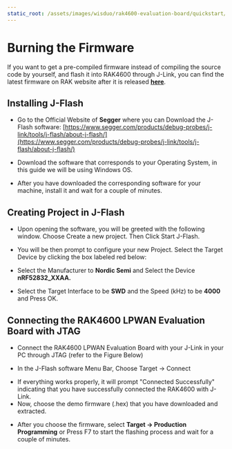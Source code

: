 ```yaml
---
static_root: /assets/images/wisduo/rak4600-evaluation-board/quickstart/6.device-firmware-setup
---
```


# Burning the Firmware

If you want to get a pre-compiled firmware instead of compiling the source code by yourself, and flash it into RAK4600 through J-Link, you can find the latest firmware on RAK website after it is released **[here](https://downloads.rakwireless.com/en/LoRa/RAK4600/Firmware/)**.

## Installing J-Flash

- Go to the Official Website of **Segger** where you can Download the J-Flash software: [https://www.segger.com/products/debug-probes/j-link/tools/j-flash/about-j-flash/](https://www.segger.com/products/debug-probes/j-link/tools/j-flash/about-j-flash/)

<rk-img
  :src="`${$frontmatter.static_root}/chigugx8lnw5xc1xi3bv.jpg`"
  width="100%"
  figure-number="1"
  caption="Segger Official Website"
/>

- Download the software that corresponds to your Operating System, in this guide we will be using Windows OS.

<rk-img
  :src="`${$frontmatter.static_root}/rr1yopbrhjw2xmpmiwue.jpg`"
  width="100%"
  figure-number="2"
  caption="J-link Software in different platforms"
/>

- After you have downloaded the corresponding software for your machine, install it and wait for a couple of minutes.

## Creating Project in J-Flash
- Upon opening the software, you will be greeted with the following window. Choose Create a new project. Then Click Start J-Flash.

<rk-img
  :src="`${$frontmatter.static_root}/zaeihbaoq4cbnf4dt2zd.jpg`"
  width="100%"
  figure-number="3"
  caption="J-flash Interface"
/>

- You will be then prompt to configure your new Project. Select the Target Device by clicking the box labeled red below:

<rk-img
  :src="`${$frontmatter.static_root}/djbvyzwlbgn1j2mrif96.jpg`"
  width="100%"
  figure-number="4"
  caption="Configuring the Project"
/>

- Select the Manufacturer to **Nordic Semi** and Select the Device **nRF52832_XXAA.**

<rk-img
  :src="`${$frontmatter.static_root}/fzxezoootvevolfb4igi.png`"
  width="100%"
  figure-number="5"
  caption="Selecting the Device"
/>

- Select the Target Interface to be **SWD** and the Speed (kHz) to be **4000** and Press OK.

<rk-img
  :src="`${$frontmatter.static_root}/fzxezoootvevolfb4igi.png`"
  width="100%"
  figure-number="6"
  caption="Target Interface and Speed (kHz)"
/>

<rk-img
  :src="`${$frontmatter.static_root}/r54lhlakju7kxoytqmsx.png`"
  width="100%"
  figure-number="7"
  caption="Project Created Successfully"
/>


## Connecting the RAK4600 LPWAN Evaluation Board with JTAG

- Connect the RAK4600 LPWAN Evaluation Board with your J-Link in your PC through JTAG (refer to the Figure Below)

<rk-img
  :src="`${$frontmatter.static_root}/iouectenf1oll8kwx76z.png`"
  width="100%"
  figure-number="7"
  caption="RAK4600 to Windows PC connection thru JTAG"
/>

<rk-img
  :src="`${$frontmatter.static_root}/ynx1rtolamjddsqrhzft.png`"
  width="100%"
  figure-number="8"
  caption="RAK4600 to Windows PC connection thru JTAG"
/>

- In the J-Flash software Menu Bar, Choose Target -> Connect

<rk-img
  :src="`${$frontmatter.static_root}/ynx1rtolamjddsqrhzft.png`"
  width="100%"
  figure-number="9"
  caption="Connect to the RAK4600"
/>



- If everything works properly, it will prompt "Connected Successfully" indicating that you have successfully connected the RAK4600 with J-Link.
- Now, choose the demo firmware (.hex) that you have downloaded and extracted.

<rk-img
  :src="`${$frontmatter.static_root}/afc3lsreloedocidbfjy.png`"
  width="100%"
  figure-number="10"
  caption=" Choosing the Firmware"
/>


- After you choose the firmware, select **Target -> Production Programming**  or Press F7 to start the flashing process and wait for a couple of minutes.

<rk-img
  :src="`${$frontmatter.static_root}/zqmxlrkxu4f3siwxn6pd.png`"
  width="100%"
  figure-number="11"
  caption="Burning the Firmware"
/>


